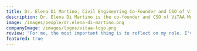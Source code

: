 ```yaml
---
title: Dr. Elena Di Martino, Civil Engineering Co-Founder and CSO of ViTAA Medical Solutions
description: Dr. Elena Di Martino is the co-founder and CSO of ViTAA Medical Solutions, a company that focuses on precision medicine in patients with abdominal aortic aneurysms.
image: /images/people/dr.elena-di-martino.png
companyImage: /images/logos/vitaa-logo.png
review: "For me, the most important thing is to reflect on my role. I've been actively writing patents and getting my creativ juices flowing. I had a patent, of course, to start with, but now we wrote another four! That to me has been the most rewarding part of it. The most important thing for me was to understand what I wanted to do."
featured: true
---
```

